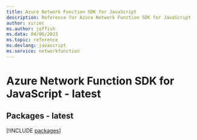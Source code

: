 ```yaml
---
title: Azure Network Function SDK for JavaScript
description: Reference for Azure Network Function SDK for JavaScript
author: xirzec
ms.author: jeffish
ms.data: 04/06/2023
ms.topic: reference
ms.devlang: javascript
ms.service: networkfunction
---
```

# Azure Network Function SDK for JavaScript - latest
## Packages - latest
[!INCLUDE [packages](network-function-index.md)]
